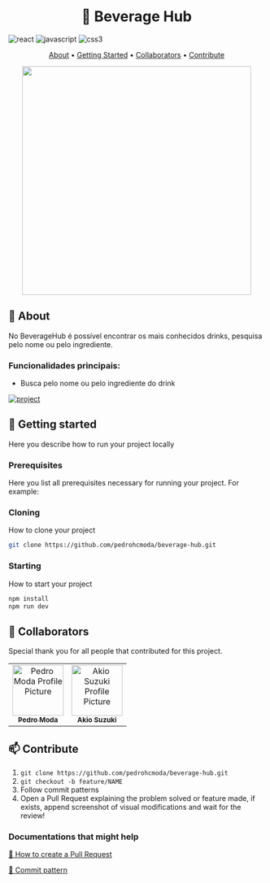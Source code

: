 [React Native]: https://img.shields.io/badge/react_native-%2320232a.svg?style=for-the-badge&logo=react&logoColor=%2361DAFB
[JavaScript]: https://img.shields.io/badge/javascript-%23323330.svg?style=for-the-badge&logo=javascript&logoColor=%23F7DF1E
[CSS3]: https://img.shields.io/badge/css3-%231572B6.svg?style=for-the-badge&logo=css3&logoColor=white
[JAVASCRIPT__BADGE]: https://img.shields.io/badge/Javascript-000?style=for-the-badge&logo=javascript

[PROJECT__BADGE]: https://img.shields.io/badge/📱Visit_this_project-000?style=for-the-badge&logo=project
[PROJECT__URL]: beverage-hub.vercel.app

<h1 align="center" style="font-weight: bold;">🍹 Beverage Hub</h1>

![react][React Native]
![javascript][JavaScript]
![css3][CSS3]

<p align="center">
 <a href="#about">About</a> • 
 <a href="#started">Getting Started</a> •
 <a href="#colab">Collaborators</a> •
 <a href="#contribute">Contribute</a>
</p>

<p align="center">
    <img src="" width="450px">
</p>

<h2 id="about">📌 About</h2>

No BeverageHub é possível encontrar os mais conhecidos drinks, pesquisa pelo nome ou pelo ingrediente. 

<h3>Funcionalidades principais:</h3>

- Busca pelo nome ou pelo ingrediente do drink

[![project][PROJECT__BADGE]][PROJECT__URL]

<h2 id="started">🚀 Getting started</h2>

Here you describe how to run your project locally

<h3>Prerequisites</h3>

Here you list all prerequisites necessary for running your project. For example:



<h3>Cloning</h3>

How to clone your project

```bash
git clone https://github.com/pedrohcmoda/beverage-hub.git
```

<h3>Starting</h3>

How to start your project

```bash
npm install
npm run dev
```

<h2 id="colab">🤝 Collaborators</h2>

Special thank you for all people that contributed for this project.

<table>
  <tr>
    <td align="center">
      <a href="https://github.com/pedrohcmoda">
        <img src="https://avatars.githubusercontent.com/u/100807308?v=4" width="100px;" alt="Pedro Moda Profile Picture"/><br>
        <sub>
          <b>Pedro Moda</b>
        </sub>
      </a>
    </td>
     <td align="center">
        <a href="https://github.com/Kio-Suzuki">
          <img src="https://avatars.githubusercontent.com/u/116661015?v=4" width="100px;" alt="Akio Suzuki Profile Picture"/><br>
          <sub>
            <b>Akio Suzuki</b>
          </sub>
        </a>
      </td>
  </tr>
</table>

<h2 id="contribute">📫 Contribute</h2>

1. `git clone https://github.com/pedrohcmoda/beverage-hub.git`
2. `git checkout -b feature/NAME`
3. Follow commit patterns
4. Open a Pull Request explaining the problem solved or feature made, if exists, append screenshot of visual modifications and wait for the review!

<h3>Documentations that might help</h3>

[📝 How to create a Pull Request](https://www.atlassian.com/br/git/tutorials/making-a-pull-request)

[💾 Commit pattern](https://gist.github.com/joshbuchea/6f47e86d2510bce28f8e7f42ae84c716)
